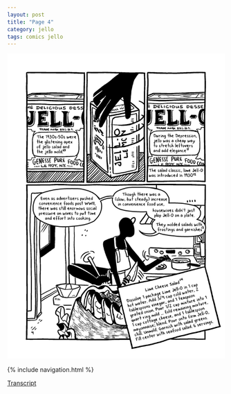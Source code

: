 ```yaml
---
layout: post
title: "Page 4"
category: jello
tags: comics jello
---
```


![Cover](/assets/jellozine/4.png)

{% include navigation.html %}

[Transcript](/jello/2022/01/25/jellotranscript)
